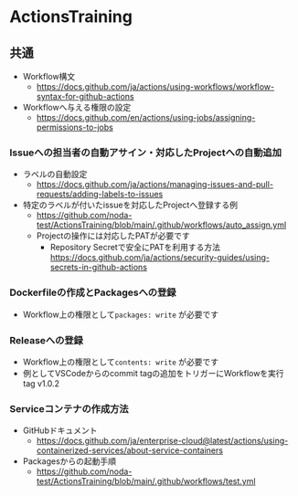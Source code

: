 # ActionsTraining
## 共通
- Workflow構文
  - https://docs.github.com/ja/actions/using-workflows/workflow-syntax-for-github-actions
- Workflowへ与える権限の設定
  - https://docs.github.com/en/actions/using-jobs/assigning-permissions-to-jobs
  
### Issueへの担当者の自動アサイン・対応したProjectへの自動追加
- ラベルの自動設定
  - https://docs.github.com/ja/actions/managing-issues-and-pull-requests/adding-labels-to-issues
- 特定のラベルが付いたissueを対応したProjectへ登録する例
  - https://github.com/noda-test/ActionsTraining/blob/main/.github/workflows/auto_assign.yml
  - Projectの操作には対応したPATが必要です
    - Repository Secretで安全にPATを利用する方法
      https://docs.github.com/ja/actions/security-guides/using-secrets-in-github-actions  

### Dockerfileの作成とPackagesへの登録
- Workflow上の権限として`packages: write` が必要です

### Releaseへの登録
- Workflow上の権限として`contents: write` が必要です
- 例としてVSCodeからのcommit tagの追加をトリガーにWorkflowを実行 tag v1.0.2

### Serviceコンテナの作成方法
- GitHubドキュメント
  - https://docs.github.com/ja/enterprise-cloud@latest/actions/using-containerized-services/about-service-containers
- Packagesからの起動手順
  - https://github.com/noda-test/ActionsTraining/blob/main/.github/workflows/test.yml

### 
